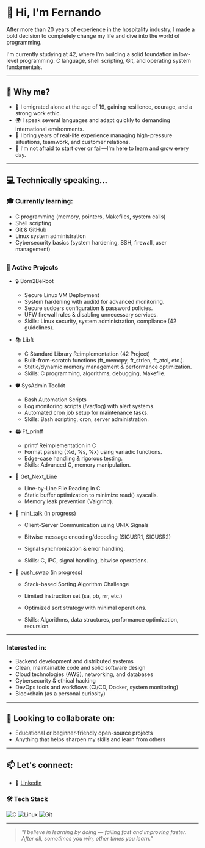 # 👋 Hi, I'm Fernando

After more than 20 years of experience in the hospitality industry, I made a bold decision to completely change my life and dive into the world of programming.

I'm currently studying at 42, where I'm building a solid foundation in low-level programming: C language, shell scripting, Git, and operating system fundamentals.

---

## 🎯 Why me?

- 🛫 I emigrated alone at the age of 19, gaining resilience, courage, and a strong work ethic.
- 🌍 I speak several languages and adapt quickly to demanding international environments.
- 🧠 I bring years of real-life experience managing high-pressure situations, teamwork, and customer relations.
- 🔄 I'm not afraid to start over or fail—I'm here to learn and grow every day.

---

## 💻 Technically speaking...

### 🎓 Currently learning:

- C programming (memory, pointers, Makefiles, system calls)
- Shell scripting
- Git & GitHub
- Linux system administration
- Cybersecurity basics (system hardening, SSH, firewall, user management)
##

### 🔨 Active Projects  

- 🔒 Born2BeRoot
   - Secure Linux VM Deployment
   - System hardening with auditd for advanced monitoring.
   - Secure sudoers configuration & password policies.
   - UFW firewall rules & disabling unnecessary services.
   - Skills: Linux security, system administration, compliance (42 guidelines).

- 📚 Libft
    -   C Standard Library Reimplementation (42 Project)
    -   Built-from-scratch functions (ft_memcpy, ft_strlen, ft_atoi, etc.).
    -   Static/dynamic memory management & performance optimization.
    -   Skills: C programming, algorithms, debugging, Makefile.

- 🛡️ SysAdmin Toolkit
    -   Bash Automation Scripts
    -   Log monitoring scripts (/var/log) with alert systems.
    -   Automated cron job setup for maintenance tasks.
    -   Skills: Bash scripting, cron, server administration.

- 🖨️ Ft_printf 
    -   printf Reimplementation in C
    -   Format parsing (%d, %s, %x) using variadic functions.
    -   Edge-case handling & rigorous testing.
    -   Skills: Advanced C, memory manipulation.

- 📖 Get_Next_Line
    -   Line-by-Line File Reading in C
    -   Static buffer optimization to minimize read() syscalls.
    -   Memory leak prevention (Valgrind).

- 📨 mini_talk (in progress)

    -   Client-Server Communication using UNIX Signals

    -   Bitwise message encoding/decoding (SIGUSR1, SIGUSR2)

    -   Signal synchronization & error handling.

    -   Skills: C, IPC, signal handling, bitwise operations.


- 🧮 push_swap (in progress)

    -   Stack-based Sorting Algorithm Challenge

    -   Limited instruction set (sa, pb, rrr, etc.)

    -   Optimized sort strategy with minimal operations.

    -   Skills: Algorithms, data structures, performance optimization, recursion.


---

### Interested in:
- Backend development and distributed systems
- Clean, maintainable code and solid software design
- Cloud technologies (AWS), networking, and databases
- Cybersecurity & ethical hacking
- DevOps tools and workflows (CI/CD, Docker, system monitoring)
- Blockchain (as a personal curiosity)

---

## 🤝 Looking to collaborate on:
- Educational or beginner-friendly open-source projects
- Anything that helps sharpen my skills and learn from others

---

## 📫 Let's connect:
- 💼 [LinkedIn](https://www.linkedin.com/in/fvilpaz)
  
  
### 🛠️ Tech Stack

![C](https://img.shields.io/badge/-C-000?style=flat&logo=c)
![Linux](https://img.shields.io/badge/-Linux-000?style=flat&logo=linux)
![Git](https://img.shields.io/badge/-Git-000?style=flat&logo=git)

---

> _"I  believe in learning by doing — failing fast and improving faster. After all, sometimes you win, other times you learn."_

